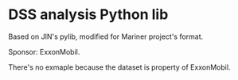 # DSS analysis Python lib

Based on JIN's pylib, modified for Mariner project's format.

Sponsor: ExxonMobil. 

There's no exmaple because the dataset is property of ExxonMobil. 
